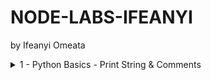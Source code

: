 # NODE-LABS-IFEANYI
by Ifeanyi Omeata

<details>
  <summary>1 - Python Basics - Print String & Comments</summary>

  ### 1. Print String
  
  ```py
  print("Hello World!")
  print("Python is easy!")

  if __name__ == '__main__':
      print('Completed!')
  ```

  ```

  ```

</details>

